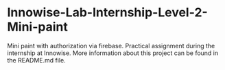 # Innowise-Lab-Internship-Level-2-Mini-paint
Mini paint with authorization via firebase. Practical assignment during the internship at Innowise.  More information about this project can be found in the README.md file.
